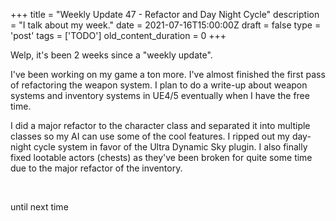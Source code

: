 
+++
title = "Weekly Update 47 - Refactor and Day Night Cycle"
description = "I talk about my week."
date = 2021-07-16T15:00:00Z
draft = false
type = 'post'
tags = ['TODO']
old_content_duration = 0
+++

<p>Welp, it's been 2 weeks since a "weekly update".</p>
<p>I've been working on my game a ton more. I've almost finished the first pass of refactoring the weapon system. I plan to do a write-up about weapon systems and inventory systems in UE4/5 eventually when I have the free time.</p>
<p>I did a major refactor to the character class and separated it into multiple classes so my AI can use some of the cool features. I ripped out my day-night cycle system in favor of the Ultra Dynamic Sky plugin. I also finally fixed lootable actors (chests) as they've been broken for quite some time due to the major refactor of the inventory.</p>
<p>&nbsp;</p>
<p>until next time</p>
    